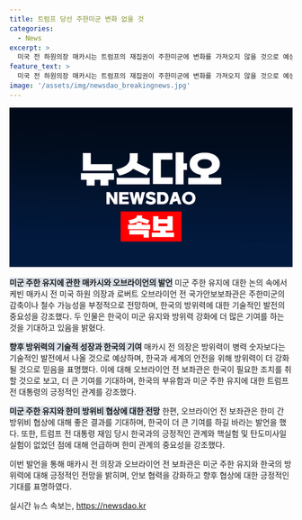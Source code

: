 ```yaml
---
title: 트럼프 당선 주한미군 변화 없을 것
categories:
  - News
excerpt: >
  미국 전 하원의장 매카시는 트럼프의 재집권이 주한미군에 변화를 가져오지 않을 것으로 예상하며, 방위력의 중요성을 강조했습니다. 또한 오브라이언 전 국가안보보좌관은 주한미군 감축은 추측에 불과하며, 한국이 미국 방위비 협상에 더 많이 기여할 것을 강조했습니다. 이들의 발언은 한·미 관계에 대한 관심을 불러일으킬 것으로 보입니다.
feature_text: >
  미국 전 하원의장 매카시는 트럼프의 재집권이 주한미군에 변화를 가져오지 않을 것으로 예상하며, 방위력의 중요성을 강조했습니다. 또한 오브라이언 전 국가안보보좌관은 주한미군 감축은 추측에 불과하며, 한국이 미국 방위비 협상에 더 많이 기여할 것을 강조했습니다. 이들의 발언은 한·미 관계에 대한 관심을 불러일으킬 것으로 보입니다.
image: '/assets/img/newsdao_breakingnews.jpg'
---
```


<p><img src="/assets/img/newsdao_breakingnews.jpg" alt="flaretime 속보" /></p>

<p><b><span style="background-color: #21538527;">미군 주한 유지에 관한 매카시와 오브라이언의 발언</span></b>
미군 주한 유지에 대한 논의 속에서 케빈 매카시 전 미국 하원 의장과 로버트 오브라이언 전 국가안보보좌관은 주한미군의 감축이나 철수 가능성을 부정적으로 전망하며, 한국의 방위력에 대한 기술적인 발전의 중요성을 강조했다. 두 인물은 한국이 미군 유지와 방위력 강화에 더 많은 기여를 하는 것을 기대하고 있음을 밝혔다.</p>

<p><b><span style="background-color: #21538527;">향후 방위력의 기술적 성장과 한국의 기여</span></b>
매카시 전 의장은 방위력이 병력 숫자보다는 기술적인 발전에서 나올 것으로 예상하며, 한국과 세계의 안전을 위해 방위력이 더 강화될 것으로 믿음을 표명했다. 이에 대해 오브라이언 전 보좌관은 한국이 필요한 조치를 취할 것으로 보고, 더 큰 기여를 기대하며, 한국의 부유함과 미군 주한 유지에 대한 트럼프 전 대통령의 긍정적인 관계를 강조했다.</p>

<p><b><span style="background-color: #21538527;">미군 주한 유지와 한미 방위비 협상에 대한 전망</span></b>
한편, 오브라이언 전 보좌관은 한미 간 방위비 협상에 대해 좋은 결과를 기대하며, 한국이 더 큰 기여를 하길 바라는 발언을 했다. 또한, 트럼프 전 대통령 재임 당시 한국과의 긍정적인 관계와 핵실험 및 탄도미사일 실험이 없었던 점에 대해 언급하며 한미 관계의 중요성을 강조했다.</p>

<p>이번 발언을 통해 매카시 전 의장과 오브라이언 전 보좌관은 미군 주한 유지와 한국의 방위력에 대해 긍정적인 전망을 밝히며, 안보 협력을 강화하고 향후 협상에 대한 긍정적인 기대를 표명하였다.</p>
실시간 뉴스 속보는, <a href="https://newsdao.kr" rel="dofollow">https://newsdao.kr</a>


